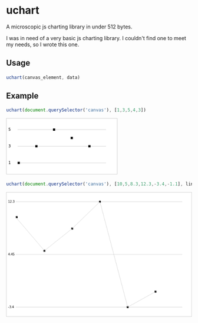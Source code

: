 uchart
======

A microscopic js charting library in under 512 bytes.

I was in need of a very basic js charting library. I couldn't find one to meet my needs, so I wrote this one.

Usage
-----

```js
uchart(canvas_element, data)
```

Example
-------

```js
uchart(document.querySelector('canvas'), [1,3,5,4,3])
```

![Example 1](media/a.png)

```js
uchart(document.querySelector('canvas'), [10,5,8.3,12.3,-3.4,-1.1], line=true)
```

![Example 2](media/b.png)
